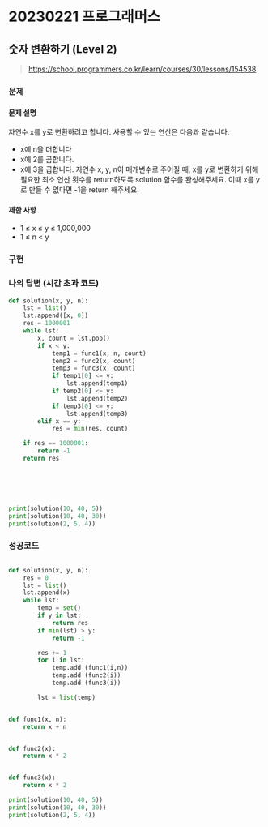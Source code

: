 # 20230221 프로그래머스

## 숫자 변환하기 (Level 2)
> https://school.programmers.co.kr/learn/courses/30/lessons/154538

### 문제
#### 문제 설명
자연수 x를 y로 변환하려고 합니다. 사용할 수 있는 연산은 다음과 같습니다.
- x에 n을 더합니다
- x에 2를 곱합니다.
- x에 3을 곱합니다.
자연수 x, y, n이 매개변수로 주어질 때, x를 y로 변환하기 위해 필요한 최소 연산 횟수를 return하도록 solution 함수를 완성해주세요. 이때 x를 y로 만들 수 없다면 -1을 return 해주세요.

#### 제한 사항
- 1 ≤ x ≤ y ≤ 1,000,000
- 1 ≤ n < y

### 구현

### 나의 답변 (시간 초과 코드)
```python
def solution(x, y, n):
    lst = list()
    lst.append([x, 0])
    res = 1000001
    while lst:
        x, count = lst.pop()
        if x < y:
            temp1 = func1(x, n, count)
            temp2 = func2(x, count)
            temp3 = func3(x, count)
            if temp1[0] <= y:
                lst.append(temp1)
            if temp2[0] <= y:
                lst.append(temp2)
            if temp3[0] <= y:
                lst.append(temp3)
        elif x == y:
            res = min(res, count)

    if res == 1000001:
        return -1
    return res






print(solution(10, 40, 5))
print(solution(10, 40, 30))
print(solution(2, 5, 4))

```

### 성공코드
```python

def solution(x, y, n):
    res = 0
    lst = list()
    lst.append(x)
    while lst:
        temp = set()
        if y in lst:
            return res
        if min(lst) > y:
            return -1

        res += 1
        for i in lst:
            temp.add (func1(i,n))
            temp.add (func2(i))
            temp.add (func3(i))

        lst = list(temp)


def func1(x, n):
    return x + n


def func2(x):
    return x * 2


def func3(x):
    return x * 2

print(solution(10, 40, 5))
print(solution(10, 40, 30))
print(solution(2, 5, 4))
```